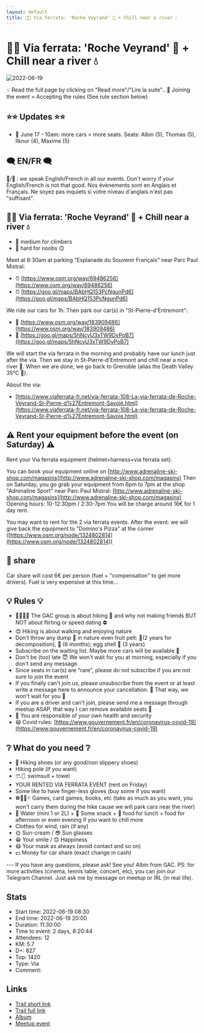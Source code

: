 ```yaml
---
layout: default
title: 🧗🔴 Via ferrata: 'Roche Veyrand' 🌊 + Chill near a river 💧
---
```


# 🧗🔴 Via ferrata: 'Roche Veyrand' 🌊 + Chill near a river 💧

![2022-06-19](../img/orig/2022-06-19.jpg)

💡 Read the full page by clicking on "Read more"/"Lire la suite"...💜
Joining the event = Accepting the rules (See rule section below)

##  ⭐⭐ Updates ⭐⭐ 

* 📅 June 17 - 10am: more cars = more seats. Seats: Albin (5), Thomas (5), Ilknur (4), Maxime (5)

##  🗨️ EN/FR 🗨️ 
🦅/🐓 : we speak English/French in all our events. Don't worry if your English/French is not that good. Nos évènements sont en Anglais et Français. Ne soyez pas inquiets si votre niveau d'anglais n'est pas "suffisant".

##  🧗🔴 Via ferrata: 'Roche Veyrand' 🌊 + Chill near a river 💧 

* 🔵 medium for climbers
* 🔴 hard for noobs 🙃

Meet at 8:30am at parking "Esplanade du Souvenir Français" near Parc Paul Mistral:

* ⏰ [https://www.osm.org/way/69486256](https://www.osm.org/way/69486256)
* ⏰ [https://goo.gl/maps/BAbHQ153PcNgunPd6](https://goo.gl/maps/BAbHQ153PcNgunPd6)

We ride our cars for 1h. Then park our car(s) in "St-Pierre-d'Entremont":

* 🚗 [https://www.osm.org/way/183909486](https://www.osm.org/way/183909486)
* 🚗 [https://goo.gl/maps/5hNcyU3xTW9DvPoB7](https://goo.gl/maps/5hNcyU3xTW9DvPoB7)

We will start the via ferrata in the morning and probably have our lunch just after the via. Then we stay in St-Pierre-d'Entremont and chill near a nice river 🌊. When we are done, we go back to Grenoble (alias the Death Valley 35°C 🥵).

About the via:

* [https://www.viaferrata-fr.net/via-ferrata-108-La-via-ferrata-de-Roche-Veyrand-St-Pierre-d%27Entremont-Savoie.html](https://www.viaferrata-fr.net/via-ferrata-108-La-via-ferrata-de-Roche-Veyrand-St-Pierre-d%27Entremont-Savoie.html)

##  ⚠️ Rent your equipment before the event (on Saturday) ⚠️ 
Rent your Via ferrata equipment (helmet+harness+via ferrata set).

You can book your equipment online on [http://www.adrenaline-ski-shop.com/magasins](http://www.adrenaline-ski-shop.com/magasins)
Then on Saturday, you go grab your equipment from 6pm to 7pm at the shop "Adrenaline Sport" near Parc Paul Mistral: [http://www.adrenaline-ski-shop.com/magasins](http://www.adrenaline-ski-shop.com/magasins)
Opening hours: 10-12:30pm / 2:30-7pm
You will be charge around 16€ for 1 day rent.

You may want to rent for the 2 via ferrata events.
After the event: we will give back the equipment to "Domino's Pizza" at the corner ([https://www.osm.org/node/1324802814](https://www.osm.org/node/1324802814))

##  🚗 share 
Car share will cost 6€ per person (fuel + "compensation" to get more drivers). Fuel is very expensive at this time...

##  💡 Rules 💡 

* 🚶‍♀️🚶‍♂️ The GAC group is about hiking 🥾 and why not making friends BUT NOT about flirting or speed dating ⛔
* 😍 Hiking is about walking and enjoying nature
* Don't throw any dump 🚮 in nature even fruit pelt: 🍌(2 years for decomposition), 🍊 (6 months); egg shell 🥚 (3 years)
* Subscribe on the waiting list. Maybe more cars will be available 🚗
* Don't be (too) late 😇 We won't wait for you at morning, especially if you don't send any message.
* Since seats in car(s) are "rare", please do not subscribe if you are not sure to join the event
* If you finally can't join us, please unsubscribe from the event or at least write a message here to announce your cancellation. 💜 That way, we won't wait for you 💜
* If you are a driver and can't join, please send me a message through meetup ASAP, that way I can remove available seats 🚗
* 💟 You are responsible of your own health and security
* 😷 Covid rules: [https://www.gouvernement.fr/en/coronavirus-covid-19](https://www.gouvernement.fr/en/coronavirus-covid-19)

##  ❔ What do you need ❔ 

* 🥾 Hiking shoes (or any good/non slippery shoes)
* Hiking pole (if you want)
* 🩳🩱 swimsuit + towel
* YOUR RENTED VIA FERRATA EVENT (rent on Friday)
* Some like to have finger-less gloves (buy some if you want)
* ⚽🏐🎲🃏 Games, card games, books, etc (take as much as you want, you won't carry them during the hike cause we will park cars near the river)
* 🧃 Water (mini 1 or 2L) + 🍫 Some snack + 🥗 food for lunch + food for afternoon or even evening if you want to chill more
* Clothes for wind, rain (if any)
* 🌞 Sun-cream / 😎 Sun glasses
* 😁 Your smile / 😊 Happiness
* 😷 Your mask as always (avoid contact and so on)
* 💵 Money for car share (exact change in cash)

\-\-\-
If you have any questions, please ask!
See you! Albin from GAC.
PS: for more activities (cinema, tennis table, concert, etc), you can join our Telegram Channel. Just ask me by message on meetup or IRL (in real life).

## Stats

- Start time: 2022-06-19 08:30
- End time: 2022-06-19 20:00
- Duration: 11:30:00
- Time to event: 2 days, 8:20:44
- Attendees: 12
- KM: 5.7
- D+: 827
- Top: 1420
- Type: Via
- Comment: 

## Links

- [Trail short link]()
- [Trail full link]()
- [Album](https://binnette.github.io/GacImg2022/2022-06-19-🧗🔴-Via-ferrata-Roche-Veyrand-🌊-Chill-near-a-river-💧.html)
- [Meetup event](https://www.meetup.com/grenoble-adventure-club-english-french/events/286618603/)

